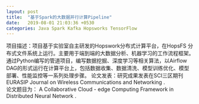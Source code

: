 ```yaml
---
layout: post
title:  "基于Spark的大数据并行计算Pipeline"
date:   2019-08-01 21:03:36 +0530
categories: Java Spark Kafka Hopsworks TensorFlow 
---
```

项目描述：项目基于实验室自主研发的Hopswork分布式计算平台，在HopsFS 分布式文件系统上运行。主要用于端到端的大数据分析、机器学习的工作流程框架。 通过Python编写的管道项目，编写数据挖掘、深度学习等相关算法，以Airflow DAG的形式运行在计算平台上，包括数据收集、数据清洗、模型训练优化、模型部署、性能监控等一系列处理步骤。 
论文发表：研究成果发表在SCI三区期刊 EURASIP Journal on Wireless Communications and Networking .           
论文题目为： A Collaborative Cloud - edge Computing Framework in Distributed Neural Network .

